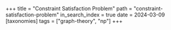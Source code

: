 +++
title = "Constraint Satisfaction Problem"
path = "constraint-satisfaction-problem"
in_search_index = true
date = 2024-03-09
[taxonomies]
tags = ["graph-theory", "np"]
+++
